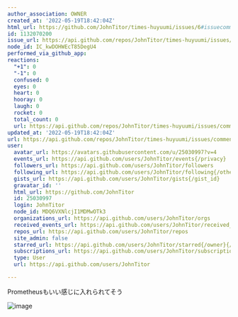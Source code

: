 ```yaml
---
author_association: OWNER
created_at: '2022-05-19T18:42:04Z'
html_url: https://github.com/JohnTitor/times-huyuumi/issues/6#issuecomment-1132070200
id: 1132070200
issue_url: https://api.github.com/repos/JohnTitor/times-huyuumi/issues/6
node_id: IC_kwDOHWEcT85DegU4
performed_via_github_app: 
reactions:
  "+1": 0
  "-1": 0
  confused: 0
  eyes: 0
  heart: 0
  hooray: 0
  laugh: 0
  rocket: 0
  total_count: 0
  url: https://api.github.com/repos/JohnTitor/times-huyuumi/issues/comments/1132070200/reactions
updated_at: '2022-05-19T18:42:04Z'
url: https://api.github.com/repos/JohnTitor/times-huyuumi/issues/comments/1132070200
user:
  avatar_url: https://avatars.githubusercontent.com/u/25030997?v=4
  events_url: https://api.github.com/users/JohnTitor/events{/privacy}
  followers_url: https://api.github.com/users/JohnTitor/followers
  following_url: https://api.github.com/users/JohnTitor/following{/other_user}
  gists_url: https://api.github.com/users/JohnTitor/gists{/gist_id}
  gravatar_id: ''
  html_url: https://github.com/JohnTitor
  id: 25030997
  login: JohnTitor
  node_id: MDQ6VXNlcjI1MDMwOTk3
  organizations_url: https://api.github.com/users/JohnTitor/orgs
  received_events_url: https://api.github.com/users/JohnTitor/received_events
  repos_url: https://api.github.com/users/JohnTitor/repos
  site_admin: false
  starred_url: https://api.github.com/users/JohnTitor/starred{/owner}{/repo}
  subscriptions_url: https://api.github.com/users/JohnTitor/subscriptions
  type: User
  url: https://api.github.com/users/JohnTitor

---
```

Prometheusもいい感じに入れられてそう

![image](https://user-images.githubusercontent.com/25030997/169375877-73928eca-db43-4108-991e-3c4dddb86c4e.png)
